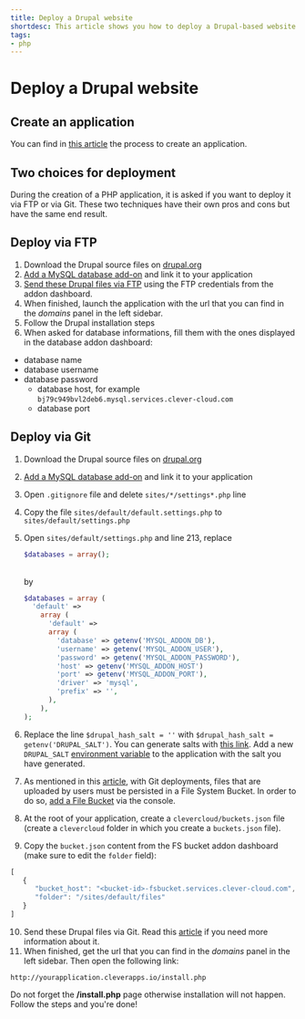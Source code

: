 ```yaml
---
title: Deploy a Drupal website
shortdesc: This article shows you how to deploy a Drupal-based website on the Clever Cloud.
tags:
- php
---
```


# Deploy a Drupal website

## Create an application

You can find in [this article](/doc/clever-cloud-overview/add-application/#create-an-application) the process to create an application.

## Two choices for deployment

During the creation of a PHP application, it is asked if you want to deploy it via FTP or via Git. These two techniques have their own pros and cons but have the same end result.

## Deploy via FTP

1. Download the Drupal source files on [drupal.org](http://drupal.org)
2. [Add a MySQL database add-on](/doc/addons/clever-cloud-addons/) and link it to your application
3. [Send these Drupal files via FTP](/doc/clever-cloud-overview/add-application/#ftp-deployment) using the FTP credentials from the addon dashboard.
4. When finished, launch the application with the url that you can find in the *domains* panel in the left sidebar.
5. Follow the Drupal installation steps
6. When asked for database informations, fill them with the ones displayed in the database addon dashboard:
  * database name
  * database username
  * database password
    * database host, for example `bj79c949bvl2deb6.mysql.services.clever-cloud.com`
    * database port


## Deploy via Git

1. Download the Drupal source files on [drupal.org](http://drupal.org)
2. [Add a MySQL database add-on](/doc/addons/clever-cloud-addons/) and link it to your application
3. Open `.gitignore` file and delete `sites/*/settings*.php` line
4. Copy the file `sites/default/default.settings.php` to `sites/default/settings.php`
5. Open `sites/default/settings.php` and line 213, replace 

    ```php
    $databases = array();
    ```
    
    <br/>
    by
    
    ```php
    $databases = array (
      'default' => 
        array (
          'default' => 
          array (
            'database' => getenv('MYSQL_ADDON_DB'),
            'username' => getenv('MYSQL_ADDON_USER'),
            'password' => getenv('MYSQL_ADDON_PASSWORD'),
            'host' => getenv('MYSQL_ADDON_HOST')
            'port' => getenv('MYSQL_ADDON_PORT'),
            'driver' => 'mysql',
            'prefix' => '',
          ),
        ),
    );
    ```
6. Replace the line `$drupal_hash_salt = ''` with `$drupal_hash_salt = getenv('DRUPAL_SALT')`. You can generate salts with
[this link](http://www.passwordtool.hu/). Add a new `DRUPAL_SALT` [environment variable](/doc/php/php-apps/#environment-injection) to the application with the salt you have generated.
7. As mentioned in this [article](/doc/addons/fs_buckets/), with Git deployments, files that are uploaded by users must be
persisted in a File System Bucket. In order to do so, [add a File Bucket](/doc/addons/fs_buckets/) via the console.
8. At the root of your application, create a `clevercloud/buckets.json` file (create a `clevercloud`
folder in which you create a `buckets.json` file).
9. Copy the `bucket.json` content from the FS bucket addon dashboard (make sure to edit the `folder` field):

```javascript
[
   {
      "bucket_host": "<bucket-id>-fsbucket.services.clever-cloud.com",
      "folder": "/sites/default/files"
   }
]
```

10. Send these Drupal files via Git. Read this [article](/doc/clever-cloud-overview/add-application/#git-deployment) if you need more information about it.
11. When finished, get the url that you can find in the *domains* panel in the left sidebar. Then open the following link:

`http://yourapplication.cleverapps.io/install.php`  

Do not forget the **/install.php** page otherwise installation will not happen.
Follow the steps and you're done!
